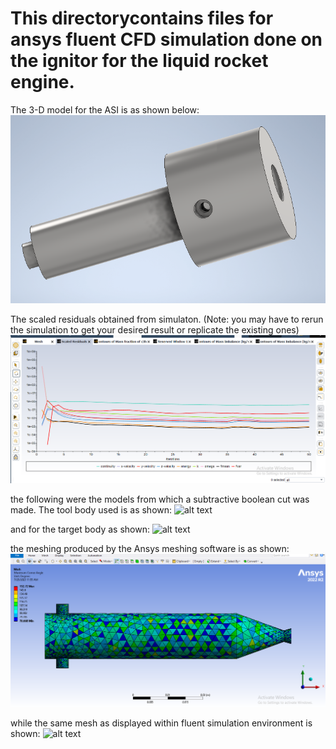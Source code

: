 # This directorycontains files for ansys fluent CFD simulation done on the ignitor for the liquid rocket engine.

The 3-D model for the ASI is as shown below:
![alt text](./Assets/ASI-3d.PNG)

The scaled residuals obtained from simulaton. (Note: you may have to rerun the simulation to get your desired result or replicate the existing ones)
![alt text](./Assets/ignitor%20scaled%20residuals.png)

the following were the models from which a subtractive boolean cut was made. The tool body used is as shown:
![alt text](./Assets/asi_tool_body.png)

and for the target body as shown:
![alt text](./Assets/target_body.png)

the meshing produced by the Ansys meshing software is as shown:
![alt text](./Assets/meshing.png)

while the same mesh as displayed within fluent simulation environment is shown:
![alt text](./Assets/Screenshot_2023-07-25_112536.png)
